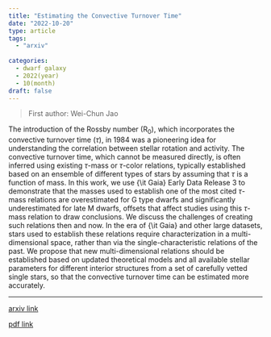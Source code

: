 ```yaml
---
title: "Estimating the Convective Turnover Time"
date: "2022-10-20"
type: article
tags:
  - "arxiv"
  
categories:
  - dwarf galaxy
  - 2022(year)
  - 10(month)
draft: false
---
```

> First author: Wei-Chun Jao

 The introduction of the Rossby number (R$_0$), which incorporates the
convective turnover time ($\tau$), in 1984 was a pioneering idea for
understanding the correlation between stellar rotation and activity. The
convective turnover time, which cannot be measured directly, is often inferred
using existing $\tau$-mass or $\tau$-color relations, typically established
based on an ensemble of different types of stars by assuming that $\tau$ is a
function of mass. In this work, we use {\it Gaia} Early Data Release 3 to
demonstrate that the masses used to establish one of the most cited $\tau$-mass
relations are overestimated for G type dwarfs and significantly underestimated
for late M dwarfs, offsets that affect studies using this $\tau$-mass relation
to draw conclusions. We discuss the challenges of creating such relations then
and now. In the era of {\it Gaia} and other large datasets, stars used to
establish these relations require characterization in a multi-dimensional
space, rather than via the single-characteristic relations of the past. We
propose that new multi-dimensional relations should be established based on
updated theoretical models and all available stellar parameters for different
interior structures from a set of carefully vetted single stars, so that the
convective turnover time can be estimated more accurately.

---
[arxiv link](http://arxiv.org/abs/2210.11329v1)

[pdf link](http://arxiv.org/pdf/2210.11329v1)